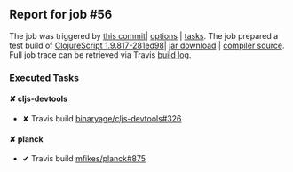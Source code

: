 ## Report for job #56

The job was triggered by [this commit](https://github.com/cljs-oss/canary/commit/0bed4a1f4a51b0ee08aa7f9e3421c0fe51fa5897)| [options](options.edn) | [tasks](tasks.edn).
The job prepared a test build of [ClojureScript 1.9.817-281ed98](https://github.com/cljs-oss/canary/releases/tag/r1.9.817-281ed98)| [jar download](https://github.com/cljs-oss/canary/releases/download/r1.9.817-281ed98/clojurescript-1.9.817-281ed98.jar) | [compiler source](https://github.com/darwin/clojurescript/commit/281ed9861c1edcd7cba7130462eadf3b37bc714a).
Full job trace can be retrieved via Travis [build log](https://travis-ci.org/cljs-oss/canary/builds/254621448).

### Executed Tasks

#### &#x2718; cljs-devtools
  * &#x2718; Travis build [binaryage/cljs-devtools#326](https://travis-ci.org/binaryage/cljs-devtools/builds/254623368)

#### &#x2718; planck
  * &#x2714; Travis build [mfikes/planck#875](https://travis-ci.org/mfikes/planck/builds/254623451)